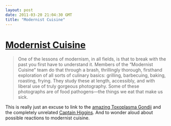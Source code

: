 ```yaml
---
layout: post
date: 2011-03-20 21:04:30 GMT
title: "Modernist Cuisine"
---
```

# [Modernist Cuisine](http://www.newyorker.com/arts/critics/atlarge/2011/03/21/110321crat_atlarge_lanchester?currentPage=all)

> One of the lessons of modernism, in all fields, is that to break with the past you first have to understand it. Members of the “Modernist Cuisine” team do that through a brash, thrillingly thorough, firsthand exploration of all sorts of culinary basics: grilling, barbecuing, baking, roasting, frying. They study these at length, accessibly, and with liberal use of truly gorgeous photography. Some of these photographs are of food pathogens—the things we eat that make us sick.



This is really just an excuse to link to the [amazing Toxoplasma Gondii][2] and the completely unrelated [Captain Higgins][3].  And to wonder aloud about possible reactions to modernist cuisine.



[2]: http://www.nytimes.com/2007/12/09/magazine/09_10_catcoat.html

[3]: http://theoatmeal.com/comics/captain_higgins
